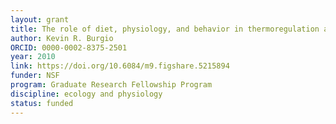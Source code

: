 ```yaml
---
layout: grant
title: The role of diet, physiology, and behavior in thermoregulation and population growth of the invasive monk parakeet (Myiopsitta monachus)
author: Kevin R. Burgio
ORCID: 0000-0002-8375-2501
year: 2010
link: https://doi.org/10.6084/m9.figshare.5215894
funder: NSF
program: Graduate Research Fellowship Program
discipline: ecology and physiology
status: funded
---
```

